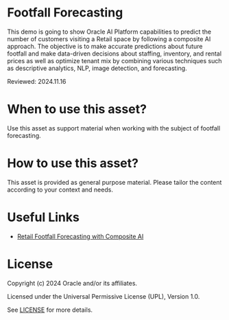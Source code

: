 # Footfall Forecasting

This demo is going to show Oracle AI Platform capabilities to predict the number of customers visiting a Retail space by following a composite AI approach.
The objective is to make accurate predictions about future footfall and make data-driven decisions about staffing, inventory, and rental prices as well as optimize tenant mix by combining various techniques such as descriptive analytics, NLP, image detection, and forecasting.

Reviewed: 2024.11.16


# When to use this asset?

Use this asset as support material when working with the subject of footfall forecasting.


# How to use this asset?

This asset is provided as general purpose material. Please tailor the content according to your context and needs.

 
# Useful Links
 
- [Retail Footfall Forecasting with Composite AI](https://www.youtube.com/watch?v=L8baQYu9Ck0)

 
# License
 
Copyright (c) 2024 Oracle and/or its affiliates.
 
Licensed under the Universal Permissive License (UPL), Version 1.0.
 
See [LICENSE](https://github.com/oracle-devrel/technology-engineering/blob/main/LICENSE) for more details.
